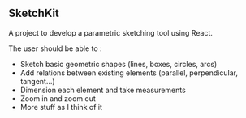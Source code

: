 ## SketchKit

A project to develop a parametric sketching tool using React.

The user should be able to :
- Sketch basic geometric shapes (lines, boxes, circles, arcs)
- Add relations between existing elements (parallel, perpendicular, tangent...)
- Dimension each element and take measurements
- Zoom in and zoom out
- More stuff as I think of it

